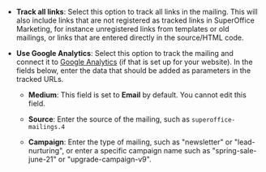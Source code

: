<!-- markdownlint-disable-file MD041 -->
* **Track all links**: Select this option to track all links in the mailing. This will also include links that are not registered as tracked links in SuperOffice Marketing, for instance unregistered links from templates or old mailings, or links that are entered directly in the source/HTML code.

* **Use Google Analytics**: Select this option to track the mailing and connect it to [Google Analytics][1] (if that is set up for your website). In the fields below, enter the data that should be added as parameters in the tracked URLs.

  * **Medium**: This field is set to **Email** by default. You cannot edit this field.

  * **Source**: Enter the source of the mailing, such as `superoffice-mailings.4`

  * **Campaign**: Enter the type of mailing, such as "newsletter" or "lead-nurturing", or enter a specific campaign name such as "spring-sale-june-21" or "upgrade-campaign-v9".

<!-- Referenced links -->
[1]: ../../../../tracked-links/learn/index.md#google
